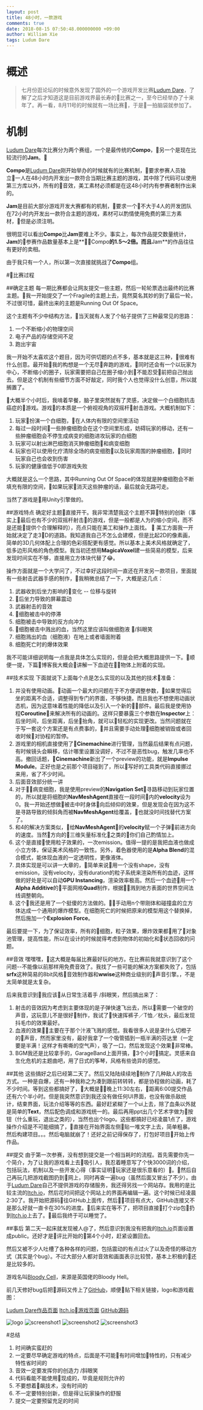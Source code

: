 ```yaml
---
layout: post
title: 48小时，一款游戏
comments: true
date: 2018-08-15 07:50:48.000000000 +09:00
author: William Xie
tags: Ludum Dare
---
```


# 概述
>七月份逛论坛的时候意外发现了国外的一个游戏开发比赛[Ludum Dare](https://ldjam.com)，了解了之后才知道这是目前游戏界最长寿的比赛之一，至今已经举办了十来年了。再一看，8月11号的时候就有一场比赛，于是一拍脑袋就参加了。

# 机制
[Ludum Dare](https://ldjam.com)每次比赛分为两个赛组，一个是最传统的**Compo**，另一个是现在比较流行的**Jam**。

**Compo**是[Ludum Dare](https://ldjam.com)刚开始举办的时候就有的比赛机制，要求参赛人员独立一人在48小时内开发出一款符合当期比赛主题的游戏，其中除了代码可以使用第三方库以外，所有的音效，美工素材必须都是在这48小时内有参赛者制作出来的。

**Jam**是目前大部分游戏开发大赛都有的机制，要求一个不大于4人的开发团队在72小时内开发出一款符合主题的游戏，素材可以酌情使用免费的第三方素材，但是必须注明。

很明显可以看出**Compo**比**Jam**要难上不少。事实上，每次作品提交数量统计，**Jam**的参赛作品数量基本上是**Compo**的1.5～2倍。而且**Jam**的作品往往有更好的卖相。

由于我只有一个人，所以第一次直接就挑战了**Compo**组。

#比赛过程

##确定主题
每一期比赛都会让网友提交一些主题，然后一轮轮票选出最终的比赛主题。我一开始提交了一个Fragile的主题上去，竟然莫名其妙的到了最后一轮，不过很可惜，最终出来的主题是Running Out Of Space。

这个主题有不少中结构方法，当天就有人发了个帖子提供了三种最常见的思路：

1. 一个不断缩小的物理空间
2. 电子产品的存储空间不足
3. 跑出宇宙

我一开始不太喜欢这个题目，因为可供切题的点不多，基本就是这三种，很难有什么创意。最开始我的构想是一个无尽奔跑的游戏，同时还会有一个以玩家为中心，不断缩小的圈子，玩家需要把自己在圈子缩小到不能忍受前把自己抛出去。但是这个机制有些细节方面不好敲定，同时我个人也觉得没什么创意，所以就搁置了。

大概半个小时后，我啃着早餐，脑子里突然就有了灵感，决定做一个白细胞抗击癌症的游戏。游戏的本质是一个俯视视角的双摇杆射击游戏。大概机制如下：

1. 玩家扮演一个白细胞，在人体内有限的空间里活动
2. 每过一段时间一些肿瘤细胞会在这个空间里形成，妨碍玩家的移动，还有一些肿瘤细胞会不停生成病变的细胞进攻玩家的白细胞
3. 玩家可以射出淋巴细胞消灭肿瘤细胞和病变细胞
4. 玩家也可以使用化疗清除全场的病变细胞以及玩家周围的肿瘤细胞，同时玩家自己也会收到伤害
5. 玩家的健康值低于0即游戏失败

大概就是这么一个思路，其中Running Out Of Space的体现就是肿瘤细胞会不断填充有限的空间，如果玩家消灭这些肿瘤的话，最后就会无路可走。

当然了游戏是用Unity引擎做的。

##游戏特点
确定好主题直接开干。我非常清楚我这个主题不算特别的创新（事实上最后也有不少的双摇杆射击的游戏，但是一般都是人为的缩小空间，而不是还能提供个合理解释的），亮点只能在美工和操作上面找。

美工方面我一开始就决定了走3D的道路。我知道我自己不怎么会建模，但是比起2D的像素画，简单的3D几何体配上合理的色彩搭配更有感觉。所以基本上美术风格就确定了，低多边形风格的角色模型。我当初还想用**MagicaVoxel**建一些简易的模型，后来发现时间实在不够，直接用立方体块代替了😂。

操作方面就是一个大学问了，不过幸好这段时间一直还在开发另一款项目，里面就有一些射击武器手感的制作，我稍微总结了一下，大概是这几点：

1. 武器收到后坐力影响的变化 -- 位移与旋转
2. 后坐力导致的屏幕震动
3. 武器射击的音效
4. 细胞被击中的停滞
5. 细胞被击中导致的反方向冲力
6. 细胞被击中溅出的血，当然这里应该叫做细胞液 /斜眼笑
7. 细胞溅出的血（细胞液）在地上或者墙面附着
8. 细胞死亡时的爆体效果

我不可能详细说明每一点我是具体怎么实现的，但是会把大概思路提供一下。顺便一提，下篇博客我大概会讲解一下血迹在物体上附着的实现。

##技术实现
下面就说下上面每个点是怎么实现的以及其他的技术准备：

1. 并没有使用动画。动画一个最大的问题在于不方便调整参数，如果觉得后坐的距离不合适，调整得到专门的界面，不够快捷。而且我也不想使用动画状态机，因为这意味着性能的降低以及引入一个新的部件。最后我是使用协程**Coroutine**来解决所有的动画的。这样只要暴露三个参数在**Inspector**上：后坐时间，后坐距离，后坐抬角，就可以轻松的实现更改。当然问题就在于写一套这个方案还是有点费事的，并且需要手动处理细胞被销毁或者回收时候对协程的暂停。
2. 游戏里的相机直接使用了**Cinemachine**进行管理，当然最后结果有点问题，有时候镜头会瞬移，估计哪里设置没调好，不过不是恶性bug，触发几率也不高。撤回话题，**Cinemachine**新出了一个preview的功能，就是**Impulse Module**。正好也是之前那个项目碰到了，所以写好的工具类代码直接挪过来用，省了不少时间。
3. 后面音效部分统一讲
4. 对于病变细胞，我是使用preview的**Navigation Set**寻路移动到玩家位置的，所以就是将细胞的**NavMeshAgent**直接在一段时间内的**velocity**设为0。我一开始还想做被击中时身体向后倾仰的效果，但是发现会在因为这不是寻路导致的倾斜角而被**NavMeshAgent**给覆盖，也就没时间找替代方案了。
5. 和4的解决方案类似，给**NavMeshAgent**的**velocity**赋一个子弹前进方向的速度。当然方向的三维矢量标准化之类的你们自己酌情加上。
6. 这个是直接使用粒子效果的，一次emission。值得一提的是我把血液也做成小立方体，保证美术风格的一致性。另外，着色器使用的是**Alpha Blend**的混合模式，能体现血液的一定透明性，更像液体。
7. 具体实现是可以讲一大章的，简单来说用一个没有shape，没有emission，没有velocity，没有duration的粒子系统来渲染所有的血迹，这样做的好处是可以自动**GPU Instancing**，渲染效率极高。然后一个血迹用一个**Alpha Additive**的平面网格**Quad**制作，根据溅到地方表面的世界空间法线调整朝向。
8. 这个我还是用了一个挺傻的方法做的。手动用n个带刚体和碰撞盒的立方体达成一个通用的爆炸模型。在细胞死亡的时候把原来的模型用这个替换掉，然后施加一个**Explosion Force**。

最后要提一下，为了保证效率，所有的细胞，粒子效果，爆炸效果都用了对象池管理，提高性能，所以在设计的时候就得考虑到物体的初始化和状态回收的问题。

##音效
嘿嘿嘿，这大概是每届比赛最好玩的地方。在比赛前我就意识到了这个问题--不能像以前那样用免费音效了。我找了一些可能的解决方案都失败了，包括**srfx**这种简易的8bit风格音效制作器和**wwise**这种商业级别的声音引擎。，不是太简单就是太复杂。

后来我意识到我应该从日常生活着手 /斜眼笑，然后搞出来了：

1. 射击的音效因为考虑到主要体现的是子弹快速飞出去，所以需要一个破空的声音，这玩意儿不是很好制作，我试了快速挥裤子／T恤／枕头，最后发现抖毛巾的效果最好。
2. 血液的效果主要在于那个汁液飞溅的感觉。我看很多人说是录什么切橙子的声音，然而家里没有，最好我拿了一个吸管插到一瓶半满的芬达里（一定要是半满！这样才有嘶嘶的空气声），吸了一口，然后发现这个效果非常棒。
3. BGM我还是比较拿手的，GarageBand上面开搞，3个小时搞定。灵感来自生化危机的主题曲吧，用了日式的筝琴，风格有些诡异的感觉。

##其他
这些搞好之后已经第二天了。然后又陆陆续续地制作了几种敌人的攻击方式。一种是自爆，还有一种我称之为凑到跟前转转转，都是协程做的动画，耗了不少时间。等到这些都搞好了，大概是晚上11:30左右，距离6:00提交作品还有六个半小时。但是我突然意识到我还没有做任何UI界面，也没有做杀敌统计，结束界面，玩法介绍等等的东西。最好赶紧糊了一个ui上去，除了血条以外就是简单的**Text**，然后配色调成和游戏统一的。最后再用ppt出几个艺术字做为按钮（什么重玩，退出之类的），当然也出个logo。这些都搞好已经凌晨1点了，游戏操作介绍是不可能细搞了，直接在开始界面左侧贴一堆文字上去，简单粗暴。然后构建项目。。。然后电脑就崩了！还好之前记得保存了，打包好项目开始上传作品。

##提交
由于第一次参赛，没有想到提交是一个相当耗时的流程。首先需要你先一个简介，为了让我的游戏看上去吸引人，我忍着睡意写了个快3000词的介绍，包括玩法，机制以及一些开发心得（事实证明玩家还是很乐意看的）。然后自己再玩几把游戏截图扔到网上，同时再查一遍bug（虽然后面又冒出了不少）。由于[Ludum Dare](https://ldjam.com)自己不提供游戏的存储服务，我还得另找一个网站存。我用的是比较主流的[Itch.io](https://itch.io)，然后花时间把这个网站上的界面再编辑一遍。这个时候已经凌晨2:30了。我开始把源码往GitHub上面传，然后项目有点大，GitHub连接又不是那么好就一直卡在30%的进度。后来实在等不了，把项目直接打个zip包扔到[Itch.io](https://itch.io)上去了。最后我终于可以睡觉了。

##事后
第二天一起床就发现被人@了，然后意识到我没有把我的[Itch.io](https://guardhei.itch.io/bloody-cell)页面设置成public。还好才是评比开始的第4个小时，赶紧设置回去。

然后又被不少人吐槽了各种各样的问题，包括震动的有点过火了以及奇怪的移动方式（其实是个bug）。不过大部分人都对音效和画面表示比较赞，基本上积极的还是比较多的。

游戏名叫[Bloody Cell](https://ldjam.com/events/ludum-dare/42/bloody-cell)，来源是英国佬的Bloody Hell。

前几天修好bug后把源码又传上了[GitHub](https://github.com/GuardHei/BloodyCell)，顺便贴下相关链接，logo和游戏截图：

[Ludum Dare作品页面](https://ldjam.com/events/ludum-dare/42/bloody-cell)
[Itch.io游戏页面](https://guardhei.itch.io/bloody-cell)
[GitHub源码](https://github.com/GuardHei/BloodyCell)

![logo](https://img.itch.zone/aW1nLzE0MTk5MTMucG5n/original/bW4QsQ.png)
![screenshot1](https://static.jam.vg/raw/a06/81/z/16599.png)
![screenshot2](https://static.jam.vg/raw/a06/81/z/16618.png)
![screenshot3](https://static.jam.vg/raw/a06/81/z/16599.png)

#总结
1. 时间确实蛮赶的
2. 一定要尽早确定游戏的特点，后面是不可能有时间增加特性的，只有减少特性省时间的
3. 音效一定要发挥你的创造力 /斜眼笑
4. 代码看能不能使用现成的，毕竟是规则允许的
5. 不要想着飙技术，没有时间的
6. 不一定要特别创新，但是得让玩家操作的舒服
7. 提交一定要预留充足的时间